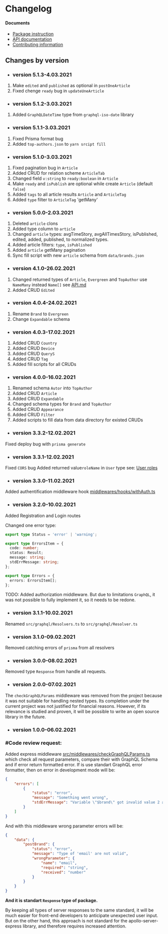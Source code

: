 # Changelog

#### Documents
- [Package instruction](../README.md)
- [API documentation](./API.md)
- [Contributing information](./CONTRIBUTING.md)

## Changes by version   
- ### version 5.1.3-4.03.2021
1. Make `edited` and `published` as optional in `postOneArticle`
2. Fixed chenge `ready` bug in `updateUneArticle`
- ### version 5.1.2-3.03.2021
1. Added `GraphQLDateTime` type from `graphql-iso-date` library
- ### version 5.1.1-3.03.2021
1. Fixed Prisma format bug
2. Added `top-authors.json` to `yarn srcipt fill`
- ### version 5.1.0-3.03.2021
1. Fixed pagination bug in `Article`
2. Added CRUD for relation scheme `ArticleTab`
3. Changed field `v:string` to `ready:boolean` in `Article`
4. Make `ready` and `isPublish` are optional while create `Article` (default `false`)
5. Added `tags` to all article results `Article` and `ArticleTag` 
6. Added `type` filter to `ArticleTag` 'getMany' 
- ### version 5.0.0-2.03.2021
1. Deleted `article` clons
2. Added type column to `article`
3. Changed `article` types: avgTimeStory, avgAllTimesStory, isPublished, edited, added, published, to normalized types.
4. Added article filters: `type`, `isPublished`
5. Added `article` getMany pagination
6. Sync fill script with new `article` schema from `data/brands.json`
- ### version 4.1.0-26.02.2021
1. Changed returned types of `Article`, `Evergreen` and `TopAuthor` use `NameMany` instead `Name[]` see [API.md](./API.md)
2. Added CRUD `Edited`
- ### version 4.0.4-24.02.2021
1. Rename `Brand` to `Evergreen`
2. Change `Expandable` schema  
- ### version 4.0.3-17.02.2021
1. Added CRUD `Country`
2. Added CRUD `Device`
3. Added CRUD `QueryS`
4. Added CRUD `Tag`
5. Added fill scripts for all CRUDs
- ### version 4.0.0-16.02.2021
1. Renamed schema `Autor` into `TopAuthor`
2. Added CRUD `Article`
3. Added CRUD `Expandable`
4. Changed schema types for `Brand` and `TopAuthor` 
5. Added CRUD `Appearance`
6. Added CRUD `Filter`
7. Added scripts to fill data from data directory for existed CRUDs
- ### version 3.3.2-12.02.2021
Fixed deploy bug with `prisma generate`
- ### version 3.3.1-12.02.2021
Fixed `CORS` bug
Added returned value`roleName` in `User` type see: [User roles](./CONTRIBUTING.md#user-roles)

- ### version 3.3.0-11.02.2021

Added authentification middleware hook [middlewares/hooks/withAuth.ts](../src/middlewares/hooks/withAuth.ts) 

- ### version 3.2.0-10.02.2021

Added Registration and Login routes

Changed one error type:
```typescript
export type Status = 'error' | 'warning';

export type ErrorsItem = {
  code: number;
  status: Result;
  message: string;
  stdErrMessage: string;
};

export type Errors = {
  errors: ErrorsItem[];
};
```
TODO:
Added authorization middleware. But due to limitations `GraphQL`, it was not possible to fully implement it, so it needs to be redone. 

- ### version 3.1.1-10.02.2021

Renamed `src/graphql/Resolvers.ts` to `src/graphql/Resolver.ts`

- ### version 3.1.0-09.02.2021

Removed catching errors of `prisma` from all resolvers

- ### version 3.0.0-08.02.2021

Removed type `Response` from handle all requests.

- ### version 2.0.0-07.02.2021

The `checkGraphQLParams` middleware was removed from the project because it was not suitable for handling nested types. Its completion under the current project was not justified for financial reasons. However, if its relevance is studied and proven, it will be possible to write an open source library in the future.

- ### version 1.0.0-06.02.2021

### #Code review request:

Added express middleware [src/middlewares/checkGraphQLParams.ts](https://github.com/atherdon/dash-back/blob/861223748fcf0d967fc1d0eee32aa117148c5abf/src/middlewares/checkGraphQLParams.ts) which check all request parameters, compare their with GraphQL Schema and if error return formatted error.
If is use standart GraphQL error formatter, then on error in development mode will be:
```json
{
    "errors": [
        {
            "status": "error",
            "message": "Something went wrong",
            "stdErrMessage": "Variable \"$brand\" got invalid value 2 at \"brand.email\"; String cannot represent a non string value: 2"
        }
    ]
}
```
And with this middleware wrong parameter errors will be:
```json
{
    "data": {
        "postBrand": {
            "status": "error",
            "message": "Type of 'email' are not valid",
            "wrongParameter": {
                "name": "email",
                "required": "string",
                "received": "number"
            }
        }
    }
}
```
__And it is standart `Response` type of package.__

By keeping all types of server responses to the same standard, it will be much easier for front-end developers to anticipate unexpected user input. But on the other hand, this approach is not standard for the apollo-server-express library, and therefore requires increased attention. 